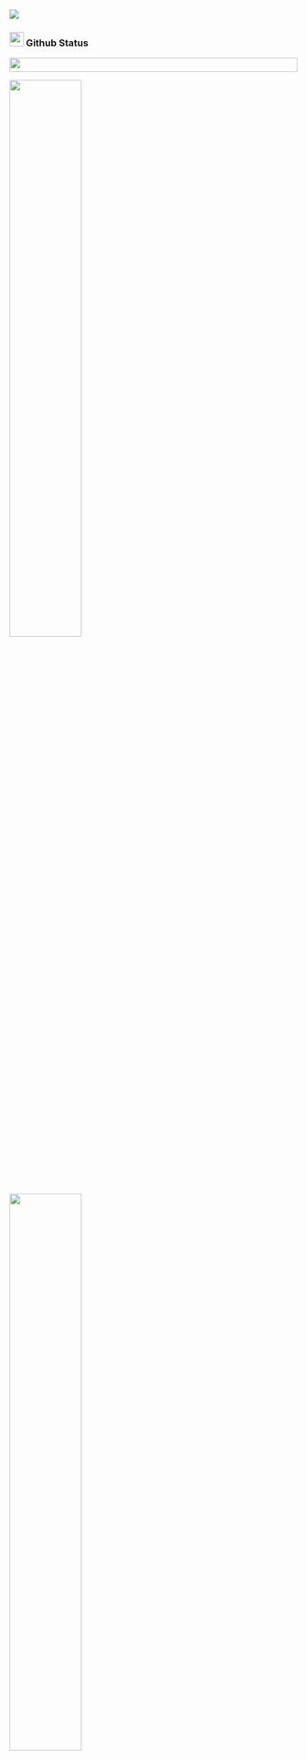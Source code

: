# <img src="https://readme-typing-svg.herokuapp.com?font=Plus+Jakarta+Sans&size=30&color=FFFFFF&lines=Hi+there%2C+I'm+Kid+%F0%9F%91%8B" />
<!--Github stats-->
### <img src="https://media.giphy.com/media/IcnxGGAj0ubyB2r5M6/giphy.gif" width="25" /> Github Status
<img src="https://media.giphy.com/media/ZOkURrKi3HG5VbeoBf/giphy.gif" width="100%" height="25" />
<p align="left">
  <img width="50%" src="https://github-readme-stats.vercel.app/api?username=dracoolz&show_icons=true&theme=dark" />
  <img width="50%" src="https://github-readme-stats.vercel.app/api/top-langs/?username=dracoolz&layout=compact&theme=dark" />
  <img width="50%" src="http://github-readme-streak-stats.herokuapp.com?user=dracoolz&theme=dark&fire=FFFFFF&currStreakLabel=FFFFFF&ring=FFFFFF" />
</p>

<!--
**dracoolz/dracoolz** is a ✨ _special_ ✨ repository because its `README.md` (this file) appears on your GitHub profile.

Here are some ideas to get you started:

- 🔭 I’m currently working on ...
- 🌱 I’m currently learning ...
- 👯 I’m looking to collaborate on ...
- 🤔 I’m looking for help with ...
- 💬 Ask me about ...
- 📫 How to reach me: ...
- 😄 Pronouns: ...
- ⚡ Fun fact: ...
-->
